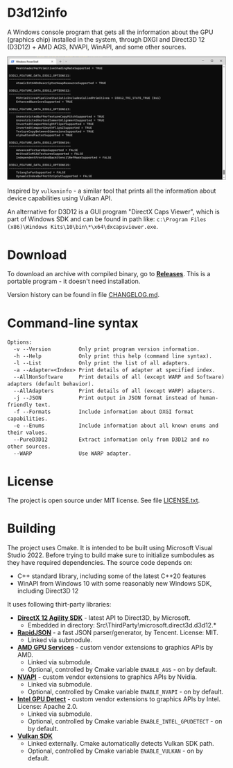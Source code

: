 # D3d12info

A Windows console program that gets all the information about the GPU (graphics chip) installed in the system, through DXGI and Direct3D 12 (D3D12) + AMD AGS, NVAPI, WinAPI, and some other sources.

![Example output](Docs/Gfx/Example_output.png "Example output")

Inspired by `vulkaninfo` - a similar tool that prints all the information about device capabilities using Vulkan API.

An alternative for D3D12 is a GUI program "DirectX Caps Viewer", which is part of Windows SDK and can be found in path like:
`c:\Program Files (x86)\Windows Kits\10\bin\*\x64\dxcapsviewer.exe`.

# Download

To download an archive with compiled binary, go to **[Releases](https://github.com/sawickiap/D3d12info/releases)**. This is a portable program - it doesn't need installation.

Version history can be found in file [CHANGELOG.md](CHANGELOG.md).

# Command-line syntax

```
Options:
  -v --Version         Only print program version information.
  -h --Help            Only print this help (command line syntax).
  -l --List            Only print the list of all adapters.
  -a --Adapter=<Index> Print details of adapter at specified index.
  --AllNonSoftware     Print details of all (except WARP and Software) adapters (default behavior).
  --AllAdapters        Print details of all (except WARP) adapters.
  -j --JSON            Print output in JSON format instead of human-friendly text.
  -f --Formats         Include information about DXGI format capabilities.
  -e --Enums           Include information about all known enums and their values.
  --PureD3D12          Extract information only from D3D12 and no other sources.
  --WARP               Use WARP adapter.
```

# License

The project is open source under MIT license. See file [LICENSE.txt](LICENSE.txt).

# Building

The project uses Cmake. It is intended to be built using Microsoft Visual Studio 2022.
Before trying to build make sure to initialize sumbodules as they have required dependencies.
The source code depends on:

- C++ standard library, including some of the latest C++20 features
- WinAPI from Windows 10 with some reasonably new Windows SDK, including Direct3D 12

It uses following thirt-party libraries:

- **[DirectX 12 Agility SDK](https://devblogs.microsoft.com/directx/directx12agility/)** - latest API to Direct3D, by Microsoft.
  - Embedded in directory: Src\ThirdParty\microsoft.direct3d.d3d12.*
- **[RapidJSON](https://rapidjson.org/)** - a fast JSON parser/generator, by Tencent. License: MIT.
  - Linked via submodule.
- **[AMD GPU Services](https://github.com/GPUOpen-LibrariesAndSDKs/AGS_SDK)** - custom vendor extensions to graphics APIs by AMD.
  - Linked via submodule.
  - Optional, controlled by Cmake variable `ENABLE_AGS` - on by default.
- **[NVAPI](https://developer.nvidia.com/nvapi)** - custom vendor extensions to graphics APIs by Nvidia.
  - Linked via submodule.
  - Optional, controlled by Cmake variable `ENABLE_NVAPI` - on by default.
- **[Intel GPU Detect](https://github.com/GameTechDev/gpudetect)** - custom vendor extensions to graphics APIs by Intel. License: Apache 2.0.
  - Linked via submodule.
  - Optional, controlled by Cmake variable `ENABLE_INTEL_GPUDETECT` - on by default.
- **[Vulkan SDK](https://www.lunarg.com/vulkan-sdk/)**
  - Linked externally. Cmake automatically detects Vulkan SDK path.
  - Optional, controlled by Cmake variable `ENABLE_VULKAN` - on by default.
